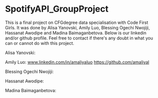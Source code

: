 # SpotifyAPI_GroupProject

This is a final project on CFGdegree data specialisation with Code First Girls. It was done by Alisa Yanovski, Amily Luo, Blessing Ogechi Nwojiji, Hassanat Awodipe and Madina Baimaganbetova. Below is our linkedin and/or github profile. Feel free to contact if there's any doubt in what you can or cannot do with this project.

Alisa Yanovski:

Amily Luo: www.linkedin.com/in/amaliyaluo https://github.com/amaliyal

Blessing Ogechi Nwojiji:

Hassanat Awodipe:

Madina Baimaganbetova:
